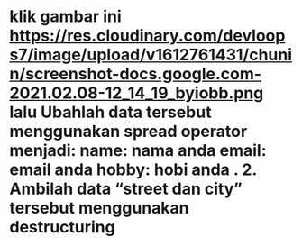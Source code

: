 # klik gambar ini https://res.cloudinary.com/devloops7/image/upload/v1612761431/chunin/screenshot-docs.google.com-2021.02.08-12_14_19_byiobb.png lalu Ubahlah data tersebut menggunakan spread operator menjadi: name: nama anda email: email anda hobby: hobi anda . 2. Ambilah data “street dan city” tersebut menggunakan destructuring

